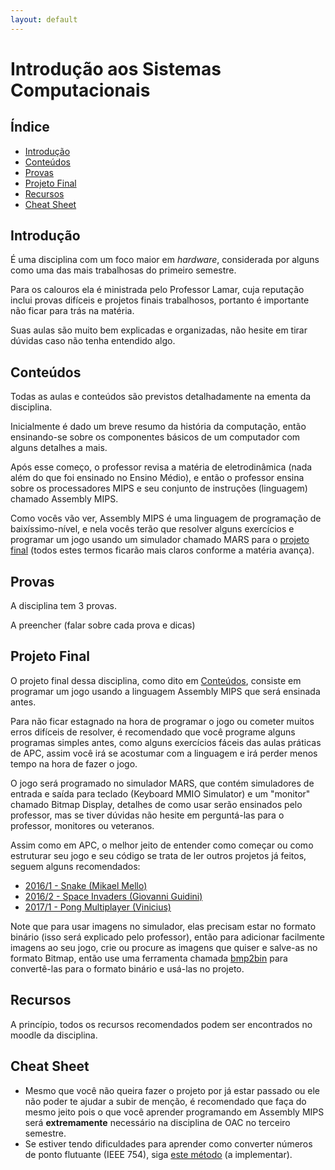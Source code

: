 ```yaml
---
layout: default
---
```


# Introdução aos Sistemas Computacionais

## Índice

- [Introdução](#introdução)
- [Conteúdos](#conteúdos)
- [Provas](#provas)
- [Projeto Final](#projeto-final)
- [Recursos](#recursos)
- [Cheat Sheet](#cheat-sheet)

## [](#introdução)Introdução

É uma disciplina com um foco maior em _hardware_, considerada por alguns como uma das mais trabalhosas do primeiro semestre.

Para os calouros ela é ministrada pelo Professor Lamar, cuja reputação inclui provas difíceis e projetos finais trabalhosos, portanto é importante não ficar para trás na matéria.

Suas aulas são muito bem explicadas e organizadas, não hesite em tirar dúvidas caso não tenha entendido algo.

## [](#conteúdos)Conteúdos

Todas as aulas e conteúdos são previstos detalhadamente na ementa da disciplina.

Inicialmente é dado um breve resumo da história da computação, então ensinando-se sobre os componentes básicos de um computador com alguns detalhes a mais.

Após esse começo, o professor revisa a matéria de eletrodinâmica (nada além do que foi ensinado no Ensino Médio), e então o professor ensina sobre os processadores MIPS e seu conjunto de instruções (linguagem) chamado Assembly MIPS.

Como vocês vão ver, Assembly MIPS é uma linguagem de programação de baixíssimo-nível, e nela vocês terão que resolver alguns exercícios e programar um jogo usando um simulador chamado MARS para o [projeto final](#projeto-final) (todos estes termos ficarão mais claros conforme a matéria avança).

## [](#provas)Provas

A disciplina tem 3 provas.

A preencher (falar sobre cada prova e dicas)

## [](#projeto-final)Projeto Final

O projeto final dessa disciplina, como dito em [Conteúdos](#conteúdos), consiste em programar um jogo usando a linguagem Assembly MIPS que será ensinada antes.

Para não ficar estagnado na hora de programar o jogo ou cometer muitos erros difíceis de resolver, é recomendado que você programe alguns programas simples antes, como alguns exercícios fáceis das aulas práticas de APC, assim você irá se acostumar com a linguagem e irá perder menos tempo na hora de fazer o jogo.

O jogo será programado no simulador MARS, que contém simuladores de entrada e saída para teclado (Keyboard MMIO Simulator) e um "monitor" chamado Bitmap Display, detalhes de como usar serão ensinados pelo professor, mas se tiver dúvidas não hesite em perguntá-las para o professor, monitores ou veteranos.

Assim como em APC, o melhor jeito de entender como começar ou como estruturar seu jogo e seu código se trata de ler outros projetos já feitos, seguem alguns recomendados:
 * [2016/1 - Snake (Mikael Mello)](https://github.com/MikaelMello/snake-assembly-mips)
 * [2016/2 - Space Invaders (Giovanni Guidini)](https://github.com/Gguidini/SpaceInvaders)
 * [2017/1 - Pong Multiplayer (Vinicius)](http://www.mediafire.com/file/dg1835n6sl7kc5r/trabalho-isc-vinicius.zip)

Note que para usar imagens no simulador, elas precisam estar no formato binário (isso será explicado pelo professor), então para adicionar facilmente imagens ao seu jogo, crie ou procure as imagens que quiser e salve-as no formato Bitmap, então use uma ferramenta chamada [bmp2bin](https://github.com/MikaelMello/bmp2bin) para convertê-las para o formato binário e usá-las no projeto.

## [](#recursos)Recursos

A princípio, todos os recursos recomendados podem ser encontrados no moodle da disciplina.

## [](#cheat-sheet)Cheat Sheet

 * Mesmo que você não queira fazer o projeto por já estar passado ou ele não poder te ajudar a subir de menção, é recomendado que faça do mesmo jeito pois o que você aprender programando em Assembly MIPS será **extremamente** necessário na disciplina de OAC no terceiro semestre.
 * Se estiver tendo dificuldades para aprender como converter números de ponto flutuante (IEEE 754), siga [este método](#) (a implementar).
